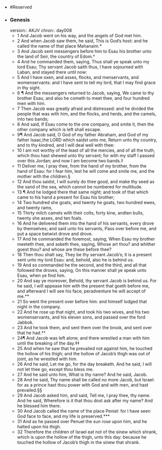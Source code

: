 - #Reserved
- ### Genesis
  version:: AKJV
  chron:: day008
	- 1 And Jacob went on his way, and the angels of God met him.
	- 2 And when Jacob saw
	  them, he said, This is God’s host: and he called the name of that place Mahanaim.*
	- 3 And Jacob sent messengers before him to Esau his brother unto the land of Seir, the
	  country of Edom.†
	- 4 And he commanded them, saying, Thus shall ye speak unto my lord
	  Esau; Thy servant Jacob saith thus, I have sojourned with Laban, and stayed there until
	  now:
	- 5 And I have oxen, and asses, flocks, and menservants, and womenservants: and
	  I have sent to tell my lord, that I may find grace in thy sight.
	- 6 ¶ And the messengers returned to Jacob, saying, We came to thy brother Esau, and
	  also he cometh to meet thee, and four hundred men with him.
	- 7 Then Jacob was greatly
	  afraid and distressed: and he divided the people that was with him, and the flocks, and
	  herds, and the camels, into two bands;
	- 8 And said, If Esau come to the one company, and
	  smite it, then the other company which is left shall escape.
	- 9¶ And Jacob said, O God of my father Abraham, and God of my father Isaac,the LORD
	  which saidst unto me, Return unto thy country, and to thy kindred, and I will deal well
	  with thee:
	- 10 I am not worthy of the least of all the mercies, and of all the truth, which
	  thou hast shewed unto thy servant; for with my staff I passed over this Jordan; and now
	  I am become two bands.‡
	- 11 Deliver me, I pray thee, from the hand of my brother, from
	  the hand of Esau: for I fear him, lest he will come and smite me, and the mother with
	  the children.§
	- 12 And thou saidst, I will surely do thee good, and make thy seed as the
	  sand of the sea, which cannot be numbered for multitude.
	- 13 ¶ And he lodged there that same night; and took of that which came to his hand
	  a present for Esau his brother;
	- 14 Two hundred she goats, and twenty he goats, two
	  hundred ewes, and twenty rams,
	- 15 Thirty milch camels with their colts, forty kine, andten bulls, twenty she asses, and ten foals.
	- 16 And he delivered them into the hand of his
	  servants, every drove by themselves; and said unto his servants, Pass over before me,
	  and put a space betwixt drove and drove.
	- 17 And he commanded the foremost, saying,
	  When Esau my brother meeteth thee, and asketh thee, saying, Whose art thou? and
	  whither goest thou? and whose are these before thee?
	- 18 Then thou shalt say, They
	  be thy servant Jacob’s; it is a present sent unto my lord Esau: and, behold, also he is
	  behind us.
	- 19 And so commanded he the second, and the third, and all that followed the
	  droves, saying, On this manner shall ye speak unto Esau, when ye find him.
	- 20 And say
	  ye moreover, Behold, thy servant Jacob is behind us. For he said, I will appease him
	  with the present that goeth before me, and afterward I will see his face; peradventure
	  he will accept of me.**
	- 21 So went the present over before him: and himself lodged that
	  night in the company.
	- 22 And he rose up that night, and took his two wives, and his two
	  womenservants, and his eleven sons, and passed over the ford Jabbok.
	- 23 And he took
	  them, and sent them over the brook, and sent over that he had.††
	- 24¶ And Jacob was left alone; and there wrestled a man with him until the breaking of
	  the day.‡‡
	- 25 And when he saw that he prevailed not against him, he touched the hollow
	  of his thigh; and the hollow of Jacob’s thigh was out of joint, as he wrestled with him.
	- 26 And he said, Let me go, for the day breaketh. And he said, I will not let thee go, except
	  thou bless me.
	- 27 And he said unto him, What is thy name? And he said, Jacob.
	- 28 And
	  he said, Thy name shall be called no more Jacob, but Israel: for as a prince hast thou
	  power with God and with men, and hast prevailed.§§
	- 29 And Jacob asked him, and said,
	  Tell me, I pray thee, thy name. And he said, Wherefore is it that thou dost ask after my
	  name? And he blessed him there.
	- 30 And Jacob called the name of the place Peniel: for I
	  have seen God face to face, and my life is preserved.***
	- 31 And as he passed over Penuel
	  the sun rose upon him, and he halted upon his thigh.
	- 32 Therefore the children of Israel
	  eat not of the sinew which shrank, which is upon the hollow of the thigh, unto this day:
	  because he touched the hollow of Jacob’s thigh in the sinew that shrank.
